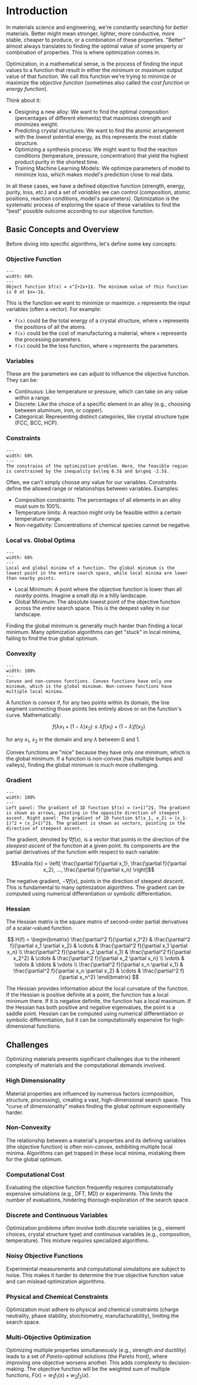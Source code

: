 # Introduction

In materials science and engineering, we're constantly searching for *better* materials. Better might mean stronger, lighter, more conductive, more stable, cheaper to produce, or a combination of these properties. "Better" almost always translates to finding the optimal value of some property or combination of properties. This is where optimization comes in.

Optimization, in a mathematical sense, is the process of finding the input values to a function that result in either the *minimum* or *maximum* output value of that function.  We call this function we're trying to minimize or maximize the *objective function* (sometimes also called the *cost function* or *energy function*).

Think about it:

*   Designing a new alloy: We want to find the optimal composition (percentages of different elements) that maximizes strength and minimizes weight.
*   Predicting crystal structures: We want to find the atomic arrangement with the *lowest* potential energy, as this represents the most stable structure.
*   Optimizing a synthesis process:  We might want to find the reaction conditions (temperature, pressure, concentration) that yield the highest product purity in the shortest time.
*   Training Machine Learning Models: We optimize parameters of model to minimize loss, which makes model's prediction close to real data.

In all these cases, we have a defined objective function (strength, energy, purity, loss, etc.) and a set of *variables* we can control (composition, atomic positions, reaction conditions, model's parameters). Optimization is the systematic process of exploring the space of these variables to find the "best" possible outcome according to our objective function.

## Basic Concepts and Overview

Before diving into specific algorithms, let's define some key concepts:

### Objective Function

```{figure} ../figures/object_function.png
---
width: 60%
---
Object function $f(x) = x^2+2x+1$. The minimum value of this function is 0 at $x=-1$.
```

This is the function we want to minimize or maximize.  `x` represents the input variables (often a vector). For example:

*   `f(x)` could be the total energy of a crystal structure, where `x` represents the positions of all the atoms.
*   `f(x)` could be the cost of manufacturing a material, where `x` represents the processing parameters.
*  `f(x)` could be the loss function, where `x` represents the parameters.

### Variables

These are the parameters we can adjust to influence the objective function.  They can be:

*   Continuous:  Like temperature or pressure, which can take on any value within a range.
*   Discrete: Like the choice of a specific element in an alloy (e.g., choosing between aluminum, iron, or copper).
*   Categorical: Representing distinct categories, like crystal structure type (FCC, BCC, HCP).

### Constraints
```{figure} ../figures/constrains.png
---
width: 60%
---
The constrains of the optimization problem. Here, the feasible region is constrained by the inequality $x\leq 0.5$ and $x\geq -2.5$.
```
Often, we can't simply choose *any* value for our variables.  Constraints define the allowed range or relationships between variables. Examples:

*   Composition constraints: The percentages of all elements in an alloy must sum to 100%.
*   Temperature limits: A reaction might only be feasible within a certain temperature range.
*   Non-negativity: Concentrations of chemical species cannot be negative.

### Local vs. Global Optima
```{figure} ../figures/local_global_minima.png
---
width: 60%
---
Local and global minima of a function. The global minimum is the lowest point in the entire search space, while local minima are lower than nearby points.
```
*   Local Minimum: A point where the objective function is lower than all *nearby* points.  Imagine a small dip in a hilly landscape.
*   Global Minimum: The absolute lowest point of the objective function across the *entire* search space.  This is the deepest valley in our landscape.

Finding the global minimum is generally much harder than finding a local minimum. Many optimization algorithms can get "stuck" in local minima, failing to find the true global optimum.

### Convexity
```{figure} ../figures/convex_vs_non-convex.png
---
width: 100%
---
Convex and non-convex functions. Convex functions have only one minimum, which is the global minimum. Non-convex functions have multiple local minima.
```
A function is *convex* if, for any two points within its domain, the line segment connecting those points lies entirely above or on the function's curve. Mathematically:

$$f(\lambda x_1 + (1 - \lambda)x_2) \le \lambda f(x_1) + (1 - \lambda)f(x_2)$$

for any $x_1$, $x_2$ in the domain and any $\lambda$ between 0 and 1.

Convex functions are "nice" because they have only *one* minimum, which is the global minimum.  If a function is *non-convex* (has multiple bumps and valleys), finding the global minimum is much more challenging.

### Gradient
```{figure} ../figures/gradient.png
---
width: 100%
---
Left panel: The gradient of 1D function $f(x) = (x+1)^2$. The gradient is shown as arrows, pointing in the opposite direction of steepest ascent. Right panel: The gradient of 2D function $f(x_1, x_2) = (x_1-1)^2 + (x_2+1)^2$. The gradient is shown as vectors, pointing in the direction of steepest ascent.
```
The gradient, denoted by $\nabla f(x)$, is a vector that points in the direction of the *steepest ascent* of the function at a given point.  Its components are the partial derivatives of the function with respect to each variable:

$$\nabla f(x) = \left[ \frac{\partial f}{\partial x_1}, \frac{\partial f}{\partial x_2}, ..., \frac{\partial f}{\partial x_n} \right]$$

The negative gradient, $-\nabla f(x)$, points in the direction of steepest *descent*. This is fundamental to many optimization algorithms. The gradient can be computed using numerical differentiation or symbolic differentiation.

### Hessian

The Hessian matrix is the square matrix of second-order partial derivatives of a scalar-valued function.

$$
H(f) = \begin{bmatrix}
\frac{\partial^2 f}{\partial x_1^2} & \frac{\partial^2 f}{\partial x_1 \partial x_2} & \cdots & \frac{\partial^2 f}{\partial x_1 \partial x_n} \\
\frac{\partial^2 f}{\partial x_2 \partial x_1} & \frac{\partial^2 f}{\partial x_2^2} & \cdots & \frac{\partial^2 f}{\partial x_2 \partial x_n} \\
\vdots & \vdots & \ddots & \vdots \\
\frac{\partial^2 f}{\partial x_n \partial x_1} & \frac{\partial^2 f}{\partial x_n \partial x_2} & \cdots & \frac{\partial^2 f}{\partial x_n^2}
\end{bmatrix}
$$

The Hessian provides information about the local curvature of the function. If the Hessian is positive definite at a point, the function has a local minimum there. If it is negative definite, the function has a local maximum. If the Hessian has both positive and negative eigenvalues, the point is a saddle point. Hessian can be computed using numerical differentiation or symbolic differentiation, but it can be computationally expensive for high-dimensional functions.

## Challenges
Optimizing materials presents significant challenges due to the inherent complexity of materials and the computational demands involved.

### High Dimensionality

Material properties are influenced by numerous factors (composition, structure, processing), creating a vast, high-dimensional search space. This "curse of dimensionality" makes finding the global optimum exponentially harder.

### Non-Convexity

The relationship between a material's properties and its defining variables (the objective function) is often non-convex, exhibiting multiple local minima. Algorithms can get trapped in these local minima, mistaking them for the global optimum.

### Computational Cost

Evaluating the objective function frequently requires computationally expensive simulations (e.g., DFT, MD) or experiments. This limits the number of evaluations, hindering thorough exploration of the search space.

### Discrete and Continuous Variables

Optimization problems often involve both discrete variables (e.g., element choices, crystal structure type) and continuous variables (e.g., composition, temperature). This mixture requires specialized algorithms.

### Noisy Objective Functions

Experimental measurements and computational simulations are subject to noise. This makes it harder to determine the true objective function value and can mislead optimization algorithms.

### Physical and Chemical Constraints

Optimization must adhere to physical and chemical constraints (charge neutrality, phase stability, stoichiometry, manufacturability), limiting the search space.

### Multi-Objective Optimization

Optimizing multiple properties simultaneously (e.g., strength *and* ductility) leads to a set of *Pareto-optimal* solutions (the Pareto front), where improving one objective worsens another.  This adds complexity to decision-making. The objective function will be the weighted sum of multiple functions, $F(x) = w_1 f_1(x) + w_2 f_2(x)$.

